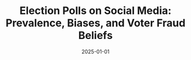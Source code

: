 ---
title: "Election Polls on Social Media: Prevalence, Biases, and Voter Fraud Beliefs"
collection: publications
date: 2025-01-01
year: 2025
venue: 'AAAI ICWSM&apos;25 (Best Paper Honorable Mention) 🏆'
paperurl: 'https://arxiv.org/abs/2405.11146'
resourceslug: no_resource
authors: 'S. Scarano, V. Vasudevan, M. Samory, K. Yang, J. Yang, and P.A. Grabowicz'
---